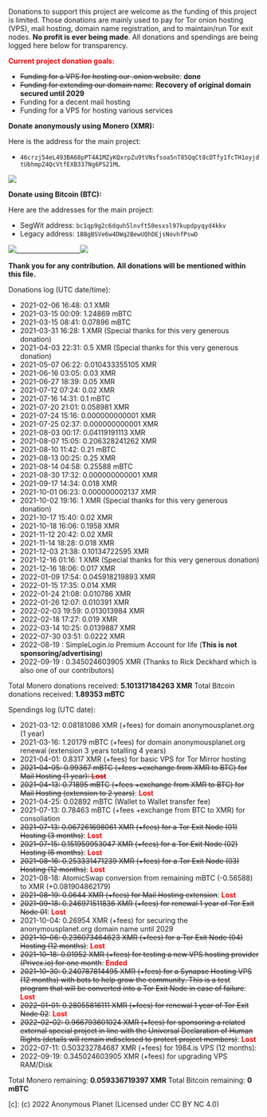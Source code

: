 Donations to support this project are welcome as the funding of this project is limited. 
Those donations are mainly used to pay for Tor onion hosting (VPS), mail hosting, domain name registration, and to maintain/run Tor exit nodes. **No profit is ever being made**.
All donations and spendings are being logged here below for transparency.

<span style="color: red">**Current project donation goals:**</span>

- <del>Funding for a VPS for hosting our .onion website</del>: **done**
- <del>Funding for extending our domain name</del>: **Recovery of original domain secured until 2029**
- Funding for a decent mail hosting
- Funding for a VPS for hosting various services

**Donate anonymously using Monero (XMR):**

Here is the address for the main project:

- ```46crzj54eL493BA68pPT4A1MZyKQxrpZu9tVNsfsoa5nT85QqCt8cDTfy1fcTH1oyjdtUbhmpZ4QcVtfEXB337Ng6PS21ML```

![][1]

**Donate using Bitcoin (BTC):**

Here are the addresses for the main project:

- SegWit address: ```bc1qp9g2c6dquh5lnvft50esxsl97kupdpyqyd4kkv```
- Legacy address: ```1BBgBSVe6w4DWq2BewUQhDEjsNovhfPswD```

![][2]____________________![][3]


**Thank you for any contribution. All donations will be mentioned within this file.**
    
Donations log (UTC date/time):

- 2021-02-06 16:48: 0.1 XMR
- 2021-03-15 00:09: 1.24869 mBTC
- 2021-03-15 08:41: 0.07896 mBTC
- 2021-03-31 16:28: 1 XMR (Special thanks for this very generous donation)
- 2021-04-03 22:31: 0.5 XMR (Special thanks for this very generous donation)
- 2021-05-07 06:22: 0.010433355105 XMR
- 2021-06-16 03:05: 0.03 XMR
- 2021-06-27 18:39: 0.05 XMR
- 2021-07-12 07:24: 0.02 XMR
- 2021-07-16 14:31: 0.1 mBTC
- 2021-07-20 21:01: 0.058981 XMR
- 2021-07-24 15:16: 0.000000000001 XMR 
- 2021-07-25 02:37: 0.000000000001 XMR
- 2021-08-03 00:17: 0.04119191113 XMR
- 2021-08-07 15:05: 0.206328241262 XMR
- 2021-08-10 11:42: 0.21 mBTC
- 2021-08-13 00:25: 0.25 XMR
- 2021-08-14 04:58: 0.25588 mBTC
- 2021-08-30 17:32: 0.000000000001 XMR
- 2021-09-17 14:34: 0.018 XMR
- 2021-10-01 06:23: 0.000000002137 XMR
- 2021-10-02 19:16: 1 XMR (Special thanks for this very generous donation)
- 2021-10-17 15:40: 0.02 XMR
- 2021-10-18 16:06: 0.1958 XMR
- 2021-11-12 20:42: 0.02 XMR
- 2021-11-14 18:28: 0.018 XMR
- 2021-12-03 21:38: 0.10134722595 XMR
- 2021-12-16 01:16: 1 XMR (Special thanks for this very generous donation)
- 2021-12-16 18:06: 0.017 XMR
- 2022-01-09 17:54: 0.045918219893 XMR
- 2022-01-15 17:35: 0.014 XMR
- 2022-01-24 21:08: 0.010786 XMR
- 2022-01-26 12:07: 0.010391 XMR
- 2022-02-03 19:59: 0.013013984 XMR
- 2022-02-18 17:27: 0.019 XMR
- 2022-03-14 10:25: 0.0139887 XMR
- 2022-07-30 03:51: 0.0222 XMR
- 2022-08-19 : SimpleLogin.io Premium Account for life (**This is not sponsoring/advertising**)
- 2022-09-19 : 0.345024603905 XMR (Thanks to Rick Deckhard which is also one of our contributors)

Total Monero donations received: **5.101317184263 XMR**
Total Bitcoin donations received: **1.89353 mBTC**

Spendings log (UTC date):

- 2021-03-12: 0.08181086 XMR (+fees) for domain anonymousplanet.org (1 year)
- 2021-03-16: 1.20179 mBTC (+fees) for domain anonymousplanet.org renewal (extension 3 years totalling 4 years)
- 2021-04-01: 0.8317 XMR (+fees) for basic VPS for Tor Mirror hosting
- <del>2021-04-05: 0.99367 mBTC (+fees +exchange from XMR to BTC) for Mail Hosting (1 year): <span style="color: red">**Lost**</span>
- <del>2021-04-13: 0.71895 mBTC (+fees +exchange from XMR to BTC) for Mail Hosting (extension to 2 years)</del>: <span style="color: red">**Lost**</span>
- 2021-04-25: 0.02892 mBTC (Wallet to Wallet transfer fee)
- 2021-07-13: 0.78463 mBTC (+fees +exchange from BTC to XMR) for consoliation
- <del>2021-07-13: 0.067261698061 XMR (+fees) for a Tor Exit Node (01) Hosting (3 months)</del>: <span style="color: red">**Lost**</span>
- <del>2021-07-15: 0.151959953047 XMR (+fees) for a Tor Exit Node (02) Hosting (6 months)</del>: <span style="color: red">**Lost**</span>
- <del>2021-08-16: 0.253331471239 XMR (+fees) for a Tor Exit Node (03) Hosting (12 months)</del>: <span style="color: red">**Lost**</span>
- 2021-08-18: AtomicSwap conversion from remaining mBTC (-0.56588) to XMR (+0.081904862179)
- <del>2021-08-19: 0.0644 XMR (+fees) for Mail Hosting extension</del>: <span style="color: red">**Lost**</span>
- <del>2021-09-18: 0.246971511836 XMR (+fees) for renewal 1 year of Tor Exit Node 01</del>: <span style="color: red">**Lost**</span>
- 2021-10-04: 0.26954 XMR (+fees) for securing the anonymousplanet.org domain name until 2029
- <del>2021-10-06: 0.236073464623 XMR (+fees) for a Tor Exit Node (04) Hosting (12 months)</del>: <span style="color: red">**Lost**</span>
- <del>2021-10-18: 0.01952 XMR (+fees) for testing a new VPS hosting provider (Privex.io) for one month</del>: <span style="color: red">**Ended**</span>
- <del>2021-10-30: 0.240787814495 XMR (+fees) for a Synapse Hosting VPS (12 months) with bots to help grow the community. This is a test program that will be converted into a Tor Exit Node in case of failure</del>: <span style="color: red">**Lost**</span>
- <del>2022-01-01: 0.28055816111 XMR (+fees) for renewal 1 year of Tor Exit Node 02</del>: <span style="color: red">**Lost**</span>
- <del>2022-02-02: 0.966793601024 XMR (+fees) for sponsoring a related external special project in line with the Universal Declaration of Human Rights (details will remain indisclosed to protect project members)</del>: <span style="color: red">**Lost**</span>
- 2022-07-11: 0.503232784687 XMR (+fees) for 1984.is VPS (12 months): 
- 2022-09-19: 0.345024603905 XMR (+fees) for upgrading VPS RAM/Disk

Total Monero remaining: **0.059336719397 XMR**
Total Bitcoin remaining: **0 mBTC**

[1]: media/monero.png
[2]: media/bitcoin-segwit.png
[3]: media/bitcoin-legacy.png

[c]: (c) 2022 Anonymous Planet (Licensed under CC BY NC 4.0)